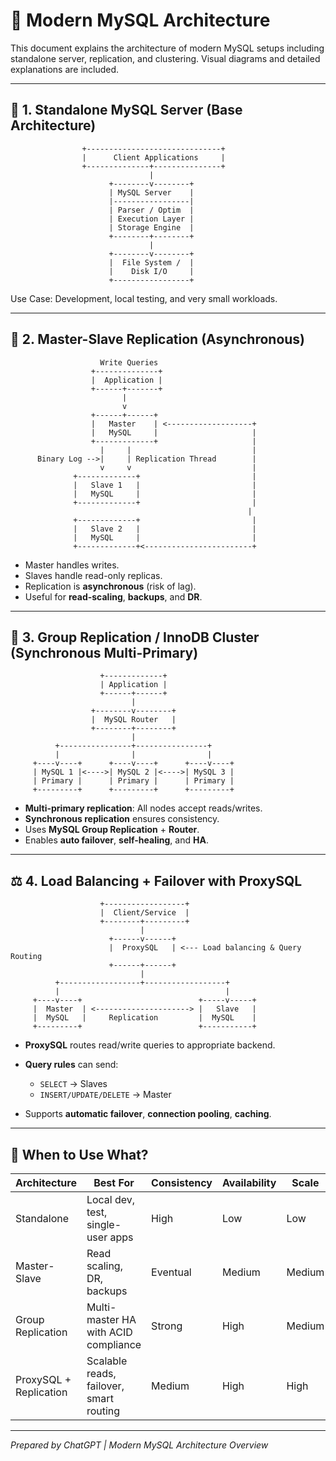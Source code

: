 # 🧠 Modern MySQL Architecture

This document explains the architecture of modern MySQL setups including standalone server, replication, and clustering. Visual diagrams and detailed explanations are included.

---

## 📌 1. Standalone MySQL Server (Base Architecture)

```
                +------------------------------+
                |      Client Applications     |
                +--------------+---------------+
                               |
                      +--------v--------+
                      | MySQL Server    |
                      |-----------------|
                      | Parser / Optim  |
                      | Execution Layer |
                      | Storage Engine  |
                      +--------+--------+
                               |
                      +--------v--------+
                      |  File System /  |
                      |    Disk I/O     |
                      +-----------------+
```

Use Case: Development, local testing, and very small workloads.

---

## 🔁 2. Master-Slave Replication (Asynchronous)

```
                    Write Queries
                  +--------------+
                  |  Application |
                  +------+-------+
                         |
                         v
                  +------+------+
                  |   Master    | <-------------------+
                  |   MySQL     |                     |
                  +-------------+                     |
                    |     |                           |
      Binary Log -->|     | Replication Thread        |
                    v     v                           |
              +-------------+                         |
              |   Slave 1   |                         |
              |   MySQL     |                         |
              +-------------+                         |
                                                     |
              +-------------+                         |
              |   Slave 2   |                         |
              |   MySQL     |                         |
              +-------------+<------------------------+
```

* Master handles writes.
* Slaves handle read-only replicas.
* Replication is **asynchronous** (risk of lag).
* Useful for **read-scaling**, **backups**, and **DR**.

---

## 🔗 3. Group Replication / InnoDB Cluster (Synchronous Multi-Primary)

```
                    +-------------+
                    | Application |
                    +------+------+
                           |
                  +--------v--------+
                  |  MySQL Router   |
                  +--------+--------+
                           |
          +----------------+----------------+
          |                |                |
     +----v----+      +----v----+      +----v----+
     | MySQL 1 |<---->| MySQL 2 |<---->| MySQL 3 |
     | Primary |      | Primary |      | Primary |
     +---------+      +---------+      +---------+
```

* **Multi-primary replication**: All nodes accept reads/writes.
* **Synchronous replication** ensures consistency.
* Uses **MySQL Group Replication** + **Router**.
* Enables **auto failover**, **self-healing**, and **HA**.

---

## ⚖️ 4. Load Balancing + Failover with ProxySQL

```
                    +------------------+
                    |  Client/Service  |
                    +--------+---------+
                             |
                      +------v------+
                      |  ProxySQL   | <--- Load balancing & Query Routing
                      +------+------+
                             |
          +------------------+------------------+
          |                                     |
     +----v----+                          +-----v-----+
     |  Master  | <---------------------> |   Slave   |
     |  MySQL   |     Replication         |  MySQL    |
     +---------+                          +-----------+
```

* **ProxySQL** routes read/write queries to appropriate backend.
* **Query rules** can send:

  * `SELECT` → Slaves
  * `INSERT/UPDATE/DELETE` → Master
* Supports **automatic failover**, **connection pooling**, **caching**.

---

## 🧩 When to Use What?

| Architecture           | Best For                                | Consistency | Availability | Scale  |
| ---------------------- | --------------------------------------- | ----------- | ------------ | ------ |
| Standalone             | Local dev, test, single-user apps       | High        | Low          | Low    |
| Master-Slave           | Read scaling, DR, backups               | Eventual    | Medium       | Medium |
| Group Replication      | Multi-master HA with ACID compliance    | Strong      | High         | Medium |
| ProxySQL + Replication | Scalable reads, failover, smart routing | Medium      | High         | High   |

---

*Prepared by ChatGPT | Modern MySQL Architecture Overview*
